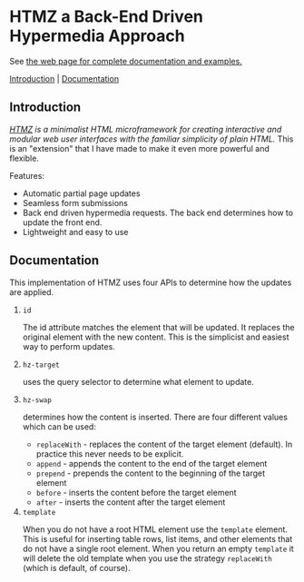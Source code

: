 <h1>HTMZ a Back-End Driven Hypermedia Approach</h1>

See [the web page for complete documentation and examples.](https://jon49.github.io/htmz-be/)

<nav>
  <a href="#introduction">Introduction</a> |
  <a href="#documentation">Documentation</a>
</nav>

<h2 id="introduction">Introduction</h2>

<p><em><a href="https://leanrada.com/htmz/">HTMZ</a> is a minimalist HTML
  microframework for creating interactive and modular web user interfaces with
  the familiar simplicity of plain HTML.</em> This is an "extension" that I have
  made to make it even more powerful and flexible.</p>

<p><span>Features:</span></p>
<ul>
  <li>Automatic partial page updates</li>
  <li>Seamless form submissions</li>
  <li>Back end driven hypermedia requests. The back end determines how to update the front end.</li>
  <li>Lightweight and easy to use</li>
</ul>

<h2 id="documentation">Documentation</h2>

<p>This implementation of HTMZ uses four APIs to determine how the updates are applied.</p>

<ol>
  <li><code>id</code>
    <p>The id attribute matches the element that will be updated. It
    replaces the original element with the new content. This is the
    simplicist and easiest way to perform updates.</p>
  </li>
  <li><code>hz-target</code>
    <p>uses the query selector to determine what element to update.</p>
  </li>
  <li><code>hz-swap</code>
    <p>determines how the content is inserted. There are four different values which can be used:</p>
    <ul>
      <li><code>replaceWith</code> - replaces the content of the target
      element (default). In practice this never needs to be explicit.</li>
      <li><code>append</code> - appends the content to the end of the target element</li>
      <li><code>prepend</code> - prepends the content to the beginning of the target element</li>
      <li><code>before</code> - inserts the content before the target element</li>
      <li><code>after</code> - inserts the content after the target element</li>
    </ul>
  </li>
  <li><code>template</code>
    <p>When you do not have a root HTML element use the <code>template</code>
      element. This is useful for inserting table rows, list items, and other
      elements that do not have a single root element. When you return an
      empty <code>template</code> it will delete the old template when you
      use the strategy <code>replaceWith</code> (which is default, of course).</p>
  </li>
</ol>